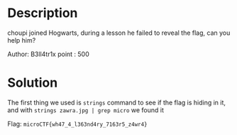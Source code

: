 # Description

choupi joined Hogwarts, during a lesson he failed to reveal the flag, can you help him?

Author: B3ll4tr1x
point : 500

# Solution
The first thing we used is `strings` command to see if the flag is hiding in it, and with
`strings zawra.jpg | grep micro`
we found it

Flag: `microCTF{wh47_4_l363nd4ry_7163r5_z4wr4}`

